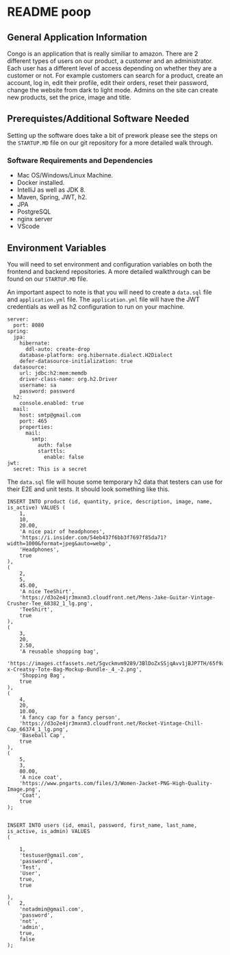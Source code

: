 # README poop


## General Application Information

Congo is an application that is really similiar to amazon.
There are 2 different types of users on our product, a customer and an administrator. 
Each user has a different level of access depending on 
whether they are a customer or not. 
For example customers can search for a product, 
create an account, log in, edit their profile, edit their orders, reset their password, 
change the website from dark to light mode. 
Admins on the site can create new products, set the price, image and title. 

## Prerequistes/Additional Software Needed
Setting up the software does take a bit of prework please see the steps on the `STARTUP.MD` 
file on our git repository for a more detailed walk through. 
### Software Requirements and Dependencies
* Mac OS/Windows/Linux Machine.
* Docker installed.
* IntelliJ as well as JDK 8.
* Maven, Spring, JWT, h2.
* JPA
* PostgreSQL
* nginx server
* VScode

## Environment Variables

You will need to set environment 
and configuration variables 
on both the frontend and backend repositories. 
A more detailed walkthrough 
can be found on our `STARTUP.MD` file. 

An important aspect to note is that you will need to create a `data.sql` file and `application.yml` file. 
The `application.yml` file will have the JWT credentials as well as h2 configuration to run on your machine. 
```
server:
  port: 8080
spring:
  jpa:
    hibernate:
      ddl-auto: create-drop
    database-platform: org.hibernate.dialect.H2Dialect
    defer-datasource-initialization: true
  datasource:
    url: jdbc:h2:mem:memdb
    driver-class-name: org.h2.Driver
    username: sa
    password: password
  h2:
    console.enabled: true
  mail:
    host: smtp@gmail.com
    port: 465
    properties:
      mail:
        smtp:
          auth: false
          starttls:
            enable: false
jwt:
  secret: This is a secret 
```
The `data.sql` file will house some temporary h2 data that testers can use for their E2E and unit tests. It should look something like this. 

``` 
INSERT INTO product (id, quantity, price, description, image, name, is_active) VALUES (
    1,
    10,
    20.00,
    'A nice pair of headphones',
    'https://i.insider.com/54eb437f6bb3f7697f85da71?width=1000&format=jpeg&auto=webp',
    'Headphones',
    true
),
(
    2,
    5,
    45.00,
    'A nice TeeShirt',
    'https://d3o2e4jr3mxnm3.cloudfront.net/Mens-Jake-Guitar-Vintage-Crusher-Tee_68382_1_lg.png',
    'TeeShirt',
    true
),
(
    3,
    20,
    2.50,
    'A reusable shopping bag',
    'https://images.ctfassets.net/5gvckmvm9289/3BlDoZxSSjqAvv1jBJP7TH/65f9a95484117730ace42abf64e89572/Noissue-x-Creatsy-Tote-Bag-Mockup-Bundle-_4_-2.png',
    'Shopping Bag',
    true
),
(
    4,
    20,
    10.00,
    'A fancy cap for a fancy person',
    'https://d3o2e4jr3mxnm3.cloudfront.net/Rocket-Vintage-Chill-Cap_66374_1_lg.png',
    'Baseball Cap',
    true
),
(
    5,
    3,
    80.00,
    'A nice coat',
    'https://www.pngarts.com/files/3/Women-Jacket-PNG-High-Quality-Image.png',
    'Coat',
    true
);


INSERT INTO users (id, email, password, first_name, last_name, is_active, is_admin) VALUES
(

    1,
    'testuser@gmail.com',
    'password',
    'Test',
    'User',
    true,
    true

),
(   2,
    'notadmin@gmail.com',
    'password',
    'not',
    'admin',
    true,
    false
);



```
